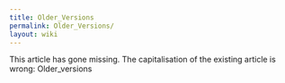 ```yaml
---
title: Older_Versions
permalink: Older_Versions/
layout: wiki
---
```


This article has gone missing.
The capitalisation of the existing article is wrong: Older_versions
